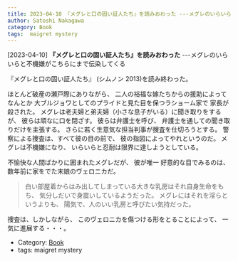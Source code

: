 ```yaml
---
title: 2023-04-10 『メグレと口の固い証人たち』を読みおわった ---メグレのいらいらと不機嫌がこちらにまで伝染してくる
author: Satoshi Nakagawa
category: Book
tags:  maigret mystery
---
```


[2023-04-10] **『メグレと口の固い証人たち』を読みおわった**  ---メグレのいらいらと不機嫌がこちらにまで伝染してくる

 『メグレと口の固い証人たち』
(シムノン 2013)を読み終わった。

 ほとんど破産の瀬戸際にありながら、
二人の裕福な嫁たちからの援助によってなんとか
大ブルジョワとしてのプライドと見た目を保つラショーム家で
家長が殺された。
メグレは老夫婦と弟夫婦（小さな息子がいる）に聞き取りをするが、
彼らは頑なに口を閉ざす。
彼らは弁護士を呼び、
弁護士を通しての聞き取りだけを主張する。
さらに若く生意気な担当判事が捜査を仕切ろうとする。
警察による捜査は、すべて彼の目の前で、
彼の指図によってやれというのだ。
メグレは不機嫌になり、
いらいらと忍耐は限界に達しようとしている。

 不愉快な人間ばかりに囲まれたメグレだが、
彼が唯一 好意的な目でみるのは、
数年前に家をでた末娘のヴェロニカだ。

<BLOCKQUOTE>
白い部屋着からはみ出してしまっている大きな乳房はそれ自身生命をもち、
気分しだいで身震いしているようだった。
メグレにはそれを淫らというよりも、
陽気で、人のいい乳房と呼びたい気持だった。
</BLOCKQUOTE>

 捜査は、しかしながら、
このヴェロニカを傷つける形をとることによって、
一気に進展する・・・。

- Category: [Book](https://merapano.github.io/categories.html#Book)
- tags:  maigret mystery
